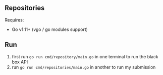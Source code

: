 Repositories
------------

Requires:

- Go v1.11+ (vgo / go modules support)

## Run

1. first run `go run cmd/repository/main.go` in one terminal to run the black box API
2. run `go run cmd/repositories/main.go` in another to run my submission
